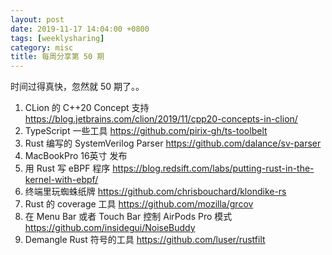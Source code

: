```yaml
---
layout: post
date: 2019-11-17 14:04:00 +0800
tags: [weeklysharing]
category: misc
title: 每周分享第 50 期
---
```


时间过得真快，忽然就 50 期了。。

1. CLion 的 C++20 Concept 支持 https://blog.jetbrains.com/clion/2019/11/cpp20-concepts-in-clion/
2. TypeScript 一些工具 https://github.com/pirix-gh/ts-toolbelt
3. Rust 编写的 SystemVerilog Parser https://github.com/dalance/sv-parser
4. MacBookPro 16英寸 发布
5. 用 Rust 写 eBPF 程序 https://blog.redsift.com/labs/putting-rust-in-the-kernel-with-ebpf/
6. 终端里玩蜘蛛纸牌 https://github.com/chrisbouchard/klondike-rs
7. Rust 的 coverage 工具 https://github.com/mozilla/grcov
8. 在 Menu Bar 或者 Touch Bar 控制 AirPods Pro 模式 https://github.com/insidegui/NoiseBuddy
9. Demangle Rust 符号的工具 https://github.com/luser/rustfilt
